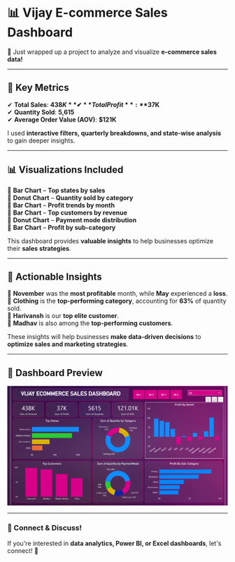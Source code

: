 # 📊 Vijay E-commerce Sales Dashboard  

🚀 Just wrapped up a project to analyze and visualize **e-commerce sales data!**  

---

## 📢 Key Metrics  
✔ **Total Sales**: **$438K**  
✔ **Total Profit**: **$37K**  
✔ **Quantity Sold**: **5,615**  
✔ **Average Order Value (AOV)**: **$121K**  

I used **interactive filters, quarterly breakdowns, and state-wise analysis** to gain deeper insights.  

---

## 📊 Visualizations Included  
🔹 **Bar Chart** – **Top states by sales**  
🔹 **Donut Chart** – **Quantity sold by category**  
🔹 **Bar Chart** – **Profit trends by month**  
🔹 **Bar Chart** – **Top customers by revenue**  
🔹 **Donut Chart** – **Payment mode distribution**  
🔹 **Bar Chart** – **Profit by sub-category**  

This dashboard provides **valuable insights** to help businesses optimize their **sales strategies**.  

---

## 📌 Actionable Insights  
🔹 **November** was the **most profitable** month, while **May** experienced a **loss**.  
🔹 **Clothing** is the **top-performing category**, accounting for **63%** of quantity sold.  
🔹 **Harivansh** is our **top elite customer**.  
🔹 **Madhav** is also among the **top-performing customers**.  

These insights will help businesses **make data-driven decisions** to **optimize sales and marketing strategies**.  

---

## 📸 Dashboard Preview  
![Vijay E-commerce Sales Dashboard](Vijay%20Sales%20Dashboard.png)  

---

### 🔗 Connect & Discuss!  
If you're interested in **data analytics, Power BI, or Excel dashboards**, let's connect! 🚀  
